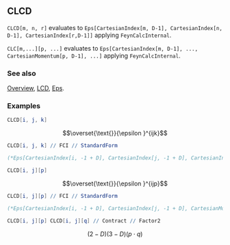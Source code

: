 ## CLCD

`CLCD[m, n, r]`  evaluates to `Eps[CartesianIndex[m, D-1], CartesianIndex[n, D-1], CartesianIndex[r,D-1]]` applying `FeynCalcInternal`.

`CLC[m,...][p, ...]` evaluates to `Eps[CartesianIndex[m, D-1], ..., CartesianMomentum[p, D-1], ...]` applying `FeynCalcInternal`.

### See also

[Overview](Extra/FeynCalc.md), [LCD](LCD.md), [Eps](Eps.md).

### Examples

```mathematica
CLCD[i, j, k]
```

$$\overset{\text{}}{\epsilon }^{ijk}$$

```mathematica
CLCD[i, j, k] // FCI // StandardForm

(*Eps[CartesianIndex[i, -1 + D], CartesianIndex[j, -1 + D], CartesianIndex[k, -1 + D]]*)
```

```mathematica
CLCD[i, j][p]
```

$$\overset{\text{}}{\epsilon }^{ijp}$$

```mathematica
CLCD[i, j][p] // FCI // StandardForm

(*Eps[CartesianIndex[i, -1 + D], CartesianIndex[j, -1 + D], CartesianMomentum[p, -1 + D]]*)
```

```mathematica
CLCD[i, j][p] CLCD[i, j][q] // Contract // Factor2
```

$$(2-D) (3-D) (p\cdot q)$$